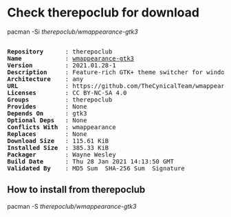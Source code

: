 # Check therepoclub for download

pacman -Si *therepoclub/wmappearance-gtk3*

<div class="highlight"><pre class="highlight"><text>
<b>Repository</b>      : therepoclub
<b>Name</b>            : <a href="../../x86_64/wmappearance-gtk3-2021.01.28-1-any.pkg.tar.zst">wmappearance-gtk3</a>
<b>Version</b>         : 2021.01.28-1
<b>Description</b>     : Feature-rich GTK+ theme switcher for window managers (GTK+ 3 version)
<b>Architecture</b>    : any
<b>URL</b>             : https://github.com/TheCynicalTeam/wmappearance
<b>Licenses</b>        : CC BY-NC-SA 4.0
<b>Groups</b>          : therepoclub
<b>Provides</b>        : None
<b>Depends On</b>      : gtk3
<b>Optional Deps</b>   : None
<b>Conflicts With</b>  : wmappearance
<b>Replaces</b>        : None
<b>Download Size</b>   : 115.61 KiB
<b>Installed Size</b>  : 385.33 KiB
<b>Packager</b>        : Wayne Wesley <wayne6324@gmail.com>
<b>Build Date</b>      : Thu 28 Jan 2021 14:13:50 GMT
<b>Validated By</b>    : MD5 Sum  SHA-256 Sum  Signature
</text></pre></div>

## How to install from therepoclub

pacman -S *therepoclub/wmappearance-gtk3*
